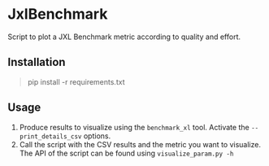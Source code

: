 # JxlBenchmark

Script to plot a JXL Benchmark metric according to quality and effort.

## Installation

> pip install -r requirements.txt

## Usage

1. Produce results to visualize using the `benchmark_xl` tool. Activate the `--print_details_csv` options.
2. Call the script with the CSV results and the metric you want to visualize. The API of the script can be found using `visualize_param.py -h`
